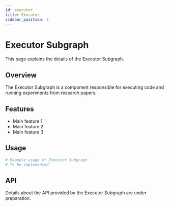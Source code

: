 ```yaml
---
id: executor
title: Executor
sidebar_position: 2
---
```


# Executor Subgraph

This page explains the details of the Executor Subgraph.

## Overview

The Executor Subgraph is a component responsible for executing code and running experiments from research papers.

## Features

- Main feature 1
- Main feature 2
- Main feature 3

## Usage

```python
# Example usage of Executor Subgraph
# To be implemented
```

## API

Details about the API provided by the Executor Subgraph are under preparation.
